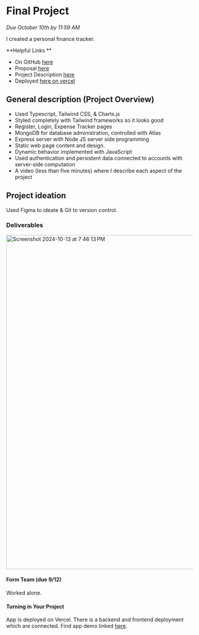 # Final Project
*Due October 10th by 11:59 AM*

I created a personal finance tracker. 

**Helpful Links
**
- On GitHub [here](https://github.com/meelvidushi/final-project-meelvidushi/tree/main)
- Proposal [here](https://github.com/meelvidushi/final-project-meelvidushi/blob/main/proposal.md)
- Project Description [here](https://github.com/meelvidushi/final-project-meelvidushi/blob/main/projectDescription.md)
- Deployed [here on vercel](https://final-project-meelvidushi-e8i1.vercel.app/) 
  
## General description (Project Overview)
- Used Typescript, Tailwind CSS, & Charts.js
- Styled completely with Tailwind frameworks so it looks good
- Register, Login, Expense Tracker pages
- MongoDB for database administration, controlled with Atlas
- Express server with Node JS server side programming
- Static web page content and design.
- Dynamic behavior implemented with JavaScript
- Used authentication and persistent data connected to accounts with server-side computation
- A video (less than five minutes) where I describe each aspect of the project

## Project ideation
Used Figma to ideate & Git to version control. 

### Deliverables
<img width="900" alt="Screenshot 2024-10-13 at 7 46 13 PM" src="https://github.com/user-attachments/assets/956bc7cd-00cc-4c4f-b8d1-62d6c568b30a">


#### Form Team (due 9/12)
Worked alone. 

#### Turning in Your Project
App is deployed on Vercel. There is a backend and frontend deployment which are connected. 
Find app demo linked [here](https://final-project-meelvidushi-e8i1.vercel.app/dashboard).
